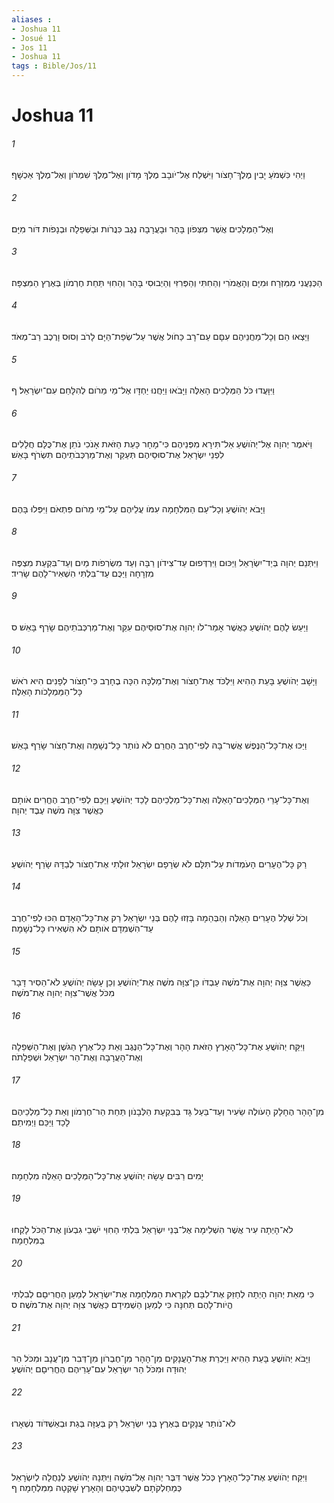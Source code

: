 ```yaml
---
aliases : 
- Joshua 11
- Josué 11
- Jos 11
- Joshua 11
tags : Bible/Jos/11
---
```


# Joshua 11

###### 1
וַיְהִי כִּשְׁמֹעַ יָבִין מֶלֶךְ־חָצֹור וַיִּשְׁלַח אֶל־יֹובָב מֶלֶךְ מָדֹון וְאֶל־מֶלֶךְ שִׁמְרֹון וְאֶל־מֶלֶךְ אַכְשָׁף׃
###### 2
וְאֶל־הַמְּלָכִים אֲשֶׁר מִצְּפֹון בָּהָר וּבָעֲרָבָה נֶגֶב כִּנֲרֹות וּבַשְּׁפֵלָה וּבְנָפֹות דֹּור מִיָּם׃
###### 3
הַכְּנַעֲנִי מִמִּזְרָח וּמִיָּם וְהָאֱמֹרִי וְהַחִתִּי וְהַפְּרִזִּי וְהַיְבוּסִי בָּהָר וְהַחִוִּי תַּחַת חֶרְמֹון בְּאֶרֶץ הַמִּצְפָּה׃
###### 4
וַיֵּצְאוּ הֵם וְכָל־מַחֲנֵיהֶם עִםָּם עַם־רָב כַּחֹול אֲשֶׁר עַל־שְׂפַת־הַיָּם לָרֹב וְסוּס וָרֶכֶב רַב־מְאֹד׃
###### 5
וַיִּוָּעֲדוּ כֹּל הַמְּלָכִים הָאֵלֶּה וַיָּבֹאוּ וַיַּחֲנוּ יַחְדָּו אֶל־מֵי מֵרֹום לְהִלָּחֵם עִם־יִשְׂרָאֵל׃ ף
###### 6
וַיֹּאמֶר יְהוָה אֶל־יְהֹושֻׁעַ אַל־תִּירָא מִפְּנֵיהֶם כִּי־מָחָר כָּעֵת הַזֹּאת אָנֹכִי נֹתֵן אֶת־כֻּלָּם חֲלָלִים לִפְנֵי יִשְׂרָאֵל אֶת־סוּסֵיהֶם תְּעַקֵּר וְאֶת־מַרְכְּבֹתֵיהֶם תִּשְׂרֹף בָּאֵשׁ׃
###### 7
וַיָּבֹא יְהֹושֻׁעַ וְכָל־עַם הַמִּלְחָמָה עִמֹּו עֲלֵיהֶם עַל־מֵי מֵרֹום פִּתְאֹם וַיִּפְּלוּ בָּהֶם׃
###### 8
וַיִּתְּנֵם יְהוָה בְּיַד־יִשְׂרָאֵל וַיַּכּוּם וַיִּרְדְּפוּם עַד־צִידֹון רַבָּה וְעַד מִשְׂרְפֹות מַיִם וְעַד־בִּקְעַת מִצְפֶּה מִזְרָחָה וַיַּכֻּם עַד־בִּלְתִּי הִשְׁאִיר־לָהֶם שָׂרִיד׃
###### 9
וַיַּעַשׂ לָהֶם יְהֹושֻׁעַ כַּאֲשֶׁר אָמַר־לֹו יְהוָה אֶת־סוּסֵיהֶם עִקֵּר וְאֶת־מַרְכְּבֹתֵיהֶם שָׂרַף בָּאֵשׁ׃ ס
###### 10
וַיָּשָׁב יְהֹושֻׁעַ בָּעֵת הַהִיא וַיִּלְכֹּד אֶת־חָצֹור וְאֶת־מַלְכָּהּ הִכָּה בֶחָרֶב כִּי־חָצֹור לְפָנִים הִיא רֹאשׁ כָּל־הַמַּמְלָכֹות הָאֵלֶּה׃
###### 11
וַיַּכּוּ אֶת־כָּל־הַנֶּפֶשׁ אֲשֶׁר־בָּהּ לְפִי־חֶרֶב הַחֲרֵם לֹא נֹותַר כָּל־נְשָׁמָה וְאֶת־חָצֹור שָׂרַף בָּאֵשׁ׃
###### 12
וְאֶת־כָּל־עָרֵי הַמְּלָכִים־הָאֵלֶּה וְאֶת־כָּל־מַלְכֵיהֶם לָכַד יְהֹושֻׁעַ וַיַּכֵּם לְפִי־חֶרֶב הֶחֱרִים אֹותָם כַּאֲשֶׁר צִוָּה מֹשֶׁה עֶבֶד יְהוָה׃
###### 13
רַק כָּל־הֶעָרִים הָעֹמְדֹות עַל־תִּלָּם לֹא שְׂרָפָם יִשְׂרָאֵל זוּלָתִי אֶת־חָצֹור לְבַדָּהּ שָׂרַף יְהֹושֻׁעַ׃
###### 14
וְכֹל שְׁלַל הֶעָרִים הָאֵלֶּה וְהַבְּהֵמָה בָּזְזוּ לָהֶם בְּנֵי יִשְׂרָאֵל רַק אֶת־כָּל־הָאָדָם הִכּוּ לְפִי־חֶרֶב עַד־הִשְׁמִדָם אֹותָם לֹא הִשְׁאִירוּ כָּל־נְשָׁמָה׃
###### 15
כַּאֲשֶׁר צִוָּה יְהוָה אֶת־מֹשֶׁה עַבְדֹּו כֵּן־צִוָּה מֹשֶׁה אֶת־יְהֹושֻׁעַ וְכֵן עָשָׂה יְהֹושֻׁעַ לֹא־הֵסִיר דָּבָר מִכֹּל אֲשֶׁר־צִוָּה יְהוָה אֶת־מֹשֶׁה׃
###### 16
וַיִּקַּח יְהֹושֻׁעַ אֶת־כָּל־הָאָרֶץ הַזֹּאת הָהָר וְאֶת־כָּל־הַנֶּגֶב וְאֵת כָּל־אֶרֶץ הַגֹּשֶׁן וְאֶת־הַשְּׁפֵלָה וְאֶת־הָעֲרָבָה וְאֶת־הַר יִשְׂרָאֵל וּשְׁפֵלָתֹה׃
###### 17
מִן־הָהָר הֶחָלָק הָעֹולֶה שֵׂעִיר וְעַד־בַּעַל גָּד בְּבִקְעַת הַלְּבָנֹון תַּחַת הַר־חֶרְמֹון וְאֵת כָּל־מַלְכֵיהֶם לָכַד וַיַּכֵּם וַיְמִיתֵם׃
###### 18
יָמִים רַבִּים עָשָׂה יְהֹושֻׁעַ אֶת־כָּל־הַמְּלָכִים הָאֵלֶּה מִלְחָמָה׃
###### 19
לֹא־הָיְתָה עִיר אֲשֶׁר הִשְׁלִימָה אֶל־בְּנֵי יִשְׂרָאֵל בִּלְתִּי הַחִוִּי יֹשְׁבֵי גִבְעֹון אֶת־הַכֹּל לָקְחוּ בַמִּלְחָמָה׃
###### 20
כִּי מֵאֵת יְהוָה הָיְתָה לְחַזֵּק אֶת־לִבָּם לִקְרַאת הַמִּלְחָמָה אֶת־יִשְׂרָאֵל לְמַעַן הַחֲרִיםָם לְבִלְתִּי הֱיֹות־לָהֶם תְּחִנָּה כִּי לְמַעַן הַשְׁמִידָם כַּאֲשֶׁר צִוָּה יְהוָה אֶת־מֹשֶׁה׃ ס
###### 21
וַיָּבֹא יְהֹושֻׁעַ בָּעֵת הַהִיא וַיַּכְרֵת אֶת־הָעֲנָקִים מִן־הָהָר מִן־חֶבְרֹון מִן־דְּבִר מִן־עֲנָב וּמִכֹּל הַר יְהוּדָה וּמִכֹּל הַר יִשְׂרָאֵל עִם־עָרֵיהֶם הֶחֱרִיםָם יְהֹושֻׁעַ׃
###### 22
לֹא־נֹותַר עֲנָקִים בְּאֶרֶץ בְּנֵי יִשְׂרָאֵל רַק בְּעַזָּה בְּגַת וּבְאַשְׁדֹּוד נִשְׁאָרוּ׃
###### 23
וַיִּקַּח יְהֹושֻׁעַ אֶת־כָּל־הָאָרֶץ כְּכֹל אֲשֶׁר דִּבֶּר יְהוָה אֶל־מֹשֶׁה וַיִּתְּנָהּ יְהֹושֻׁעַ לְנַחֲלָה לְיִשְׂרָאֵל כְּמַחְלְקֹתָם לְשִׁבְטֵיהֶם וְהָאָרֶץ שָׁקְטָה מִמִּלְחָמָה׃ ף
